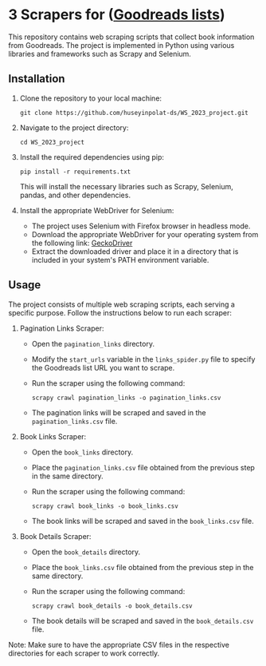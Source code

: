 # 3 Scrapers for ([Goodreads lists](https://www.goodreads.com/list/show/22031.Nonfiction_With_a_Side_of_Self_Help?page=1))

This repository contains web scraping scripts that collect book information from Goodreads. The project is implemented in Python using various libraries and frameworks such as Scrapy and Selenium.

## Installation

1. Clone the repository to your local machine:

   ```shell
   git clone https://github.com/huseyinpolat-ds/WS_2023_project.git
   ```

2. Navigate to the project directory:

   ```shell
   cd WS_2023_project
   ```

3. Install the required dependencies using pip:

   ```shell
   pip install -r requirements.txt
   ```

   This will install the necessary libraries such as Scrapy, Selenium, pandas, and other dependencies.
   
4. Install the appropriate WebDriver for Selenium:
   
   - The project uses Selenium with Firefox browser in headless mode.
   - Download the appropriate WebDriver for your operating system from the following link: [GeckoDriver](https://github.com/mozilla/geckodriver/releases)
   - Extract the downloaded driver and place it in a directory that is included in your system's PATH environment variable.
   

## Usage

The project consists of multiple web scraping scripts, each serving a specific purpose. Follow the instructions below to run each scraper:

1. Pagination Links Scraper:
   - Open the `pagination_links` directory.
   - Modify the `start_urls` variable in the `links_spider.py` file to specify the Goodreads list URL you want to scrape.
   - Run the scraper using the following command:

     ```shell
     scrapy crawl pagination_links -o pagination_links.csv
     ```

   - The pagination links will be scraped and saved in the `pagination_links.csv` file.

2. Book Links Scraper:
   - Open the `book_links` directory.
   - Place the `pagination_links.csv` file obtained from the previous step in the same directory.
   - Run the scraper using the following command:

     ```shell
     scrapy crawl book_links -o book_links.csv
     ```

   - The book links will be scraped and saved in the `book_links.csv` file.

3. Book Details Scraper:
   - Open the `book_details` directory.
   - Place the `book_links.csv` file obtained from the previous step in the same directory.
   - Run the scraper using the following command:

     ```shell
     scrapy crawl book_details -o book_details.csv
     ```

   - The book details will be scraped and saved in the `book_details.csv` file.

Note: Make sure to have the appropriate CSV files in the respective directories for each scraper to work correctly.

